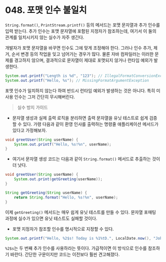 # 048. 포맷 인수 불일치
`String.format()`, `PrintStream.printf()` 등의 메서드는 포맷 문자열과 추가 인수를 입력 받는다.
추가 인수는 포맷 문자열에 포함된 지정자가 참조하는데, 여기서 이 둘의 관계를 일치시키지 않는 실수가 자주 생긴다.

개발자가 포맷 문자열을 바꾸면 인수도 그에 맞게 조정해야 한다.
그러나 인수 추가, 제거, 순서 변경 등의 작업을 잊고 넘어가는 경우가 많다.
물론 자바 컴파일러는 이러한 문제를 경고하지 않으며, 결과적으로 문자열이 제대로 포맷되지 않거나 런타임 예외가 발생한다.

```java
System.out.printf("Length is %d", "123"); // IllegalFormatConversionException
System.out.printf("Hello, %s"); // MissingFormatArgumentException
```
포맷 인수가 일치하지 않는다 하여 반드시 런타임 예외가 발생하는 것은 아니다.
특히 미사용 인수는 그저 간단히 무시해버린다.

> 실수 방지 가이드 
* 문자열 생성과 실제 출력 로직을 분리하면 출력 문자열을 유닛 테스트로 쉽게 검증할 수 있다.
가령 다음과 같이 환영 인사를 출력하는 명령줄 애플리케이션 메서드가 있다고 가정해보자.
```java
void greetUser(String userName) {
    System.out.printf("Hello, %s!%n", userName);
}
```
* 여기서 문자열 생성 코드는 다음과 같이 `String.format()` 메서드로 추출하는 것이 더 낫다.
```java
void greetUser(String userName) {
    System.out.print(getGreeting(userName));
}

String getGreeting(String userName) {
    return String.format("Hello, %s!%n", userName);
}
``` 
이제 `getGreeting()` 메서드는 매우 쉽게 유닛 테스트를 만들 수 있다.
문자열 포매팅 과정에 실수가 있으면 유닛 테스트도 실패할 것이다.

* 포맷 지정자가 참조할 인수를 명시적으로 지정할 수 있다.
```java
System.out.printf("Hello, %2$s! Today is %1%tD.", LocalDate.now(), "John");
```
`%2$s`는 두 번째 추가 인수를 사용하라는 뜻이다.
가급적이면 이 방식으로 인수를 참조하기 바란다.
간단한 구문이지만 코드는 이전보다 훨씬 견고해졌다.

